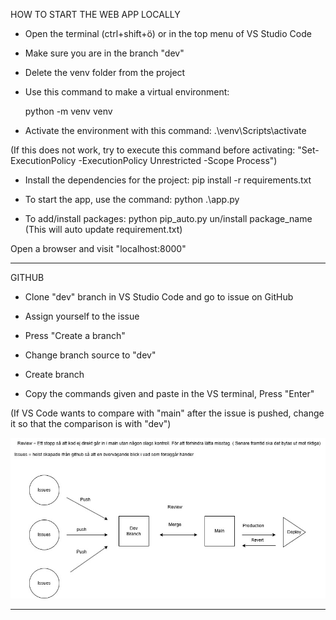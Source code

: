 HOW TO START THE WEB APP LOCALLY

- Open the terminal (ctrl+shift+ö) or in the top menu of VS Studio Code

- Make sure you are in the branch "dev"

- Delete the venv folder from the project

- Use this command to make a virtual environment:

    python -m venv venv

- Activate the environment with this command:
    .\venv\Scripts\activate

(If this does not work, try to execute this command before activating:
    "Set-ExecutionPolicy -ExecutionPolicy Unrestricted -Scope Process")

- Install the dependencies for the project:
    pip install -r requirements.txt

- To start the app, use the command:
    python .\app.py

- To add/install packages: python pip_auto.py un/install package_name (This will auto update requirement.txt)

Open a browser and visit "localhost:8000"

----------------------------------------------------------------------------

GITHUB 

- Clone "dev" branch in VS Studio Code and go to issue on GitHub

- Assign yourself to the issue

- Press "Create a branch"

- Change branch source to "dev"

- Create branch

- Copy the commands given and paste in the VS terminal, Press "Enter"

(If VS Code wants to compare with "main" after the issue is pushed, change it so that the comparison is with "dev")

![alt text](<WhatsApp Bild 2025-02-06 kl. 16.25.44_8781e7bc.jpg>)

-----------------------------------------------------------------------------


